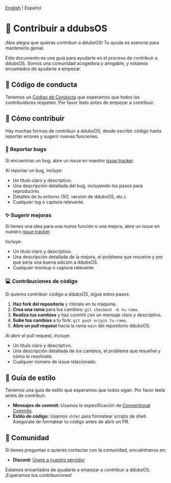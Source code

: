 [English](./CONTRIBUTING.md) | Español

# 💖 Contribuir a ddubsOS

¡Nos alegra que quieras contribuir a ddubsOS! Tu ayuda es esencial para mantenerlo genial.

Este documento es una guía para ayudarte en el proceso de contribuir a ddubsOS. Somos una comunidad acogedora y amigable, y estamos encantados de ayudarte a empezar.

## 📜 Código de conducta

Tenemos un [Código de Conducta](CODE_OF_CONDUCT.md) que esperamos que todos los contribuidores respeten. Por favor léelo antes de empezar a contribuir.

## 🚀 Cómo contribuir

Hay muchas formas de contribuir a ddubsOS, desde escribir código hasta reportar errores y sugerir nuevas funciones.

### 🐛 Reportar bugs

Si encuentras un bug, abre un issue en nuestro [issue tracker](../../issues).

Al reportar un bug, incluye:

- Un título claro y descriptivo.
- Una descripción detallada del bug, incluyendo los pasos para reproducirlo.
- Detalles de tu entorno (SO, versión de ddubsOS, etc.).
- Cualquier log o captura relevante.

### ✨ Sugerir mejoras

Si tienes una idea para una nueva función o una mejora, abre un issue en nuestro [issue tracker](../../issues).

Incluye:

- Un título claro y descriptivo.
- Una descripción detallada de la mejora, el problema que resuelve y por qué sería una buena adición a ddubsOS.
- Cualquier mockup o captura relevante.

### 💻 Contribuciones de código

Si quieres contribuir código a ddubsOS, sigue estos pasos:

1. **Haz fork del repositorio** y clónalo en tu máquina.
2. **Crea una rama** para tus cambios: `git checkout -b tu-rama`.
3. **Realiza tus cambios** y haz commit con un mensaje claro y descriptivo.
4. **Sube tus cambios** a tu fork: `git push origin tu-rama`.
5. **Abre un pull request** hacia la rama `main` del repositorio ddubsOS.

Al abrir el pull request, incluye:

- Un título claro y descriptivo.
- Una descripción detallada de los cambios, el problema que resuelve y cómo lo resolviste.
- Cualquier número de issue relacionado.

## 🎨 Guía de estilo

Tenemos una guía de estilo que esperamos que todos sigan. Por favor léela antes de contribuir.

- **Mensajes de commit:** Usamos la especificación de [Conventional Commits](https://www.conventionalcommits.org/en/v1.0.0/).
- **Estilo de código:** Usamos `shfmt` para formatear scripts de shell. Asegúrate de formatear tu código antes de abrir un PR.

## 💬 Comunidad

Si tienes preguntas o quieres contactar con la comunidad, encuéntranos en:

- **Discord:** [Únete a nuestro servidor](https://discord.gg/CHZzESXs)

Estamos encantados de ayudarte a empezar a contribuir a ddubsOS. ¡Esperamos tus contribuciones!

